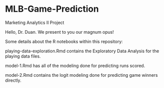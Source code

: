 # MLB-Game-Prediction
Marketing Analytics II Project

Hello, Dr. Duan. We present to you our magnum opus!


Some details about the R notebooks within this repository:

playing-data-exploration.Rmd contains the Exploratory Data Analysis for the playing data files.

model-1.Rmd has all of the modeling done for predicting runs scored.

model-2.Rmd contains the logit modeling done for predicting game winners directly.
